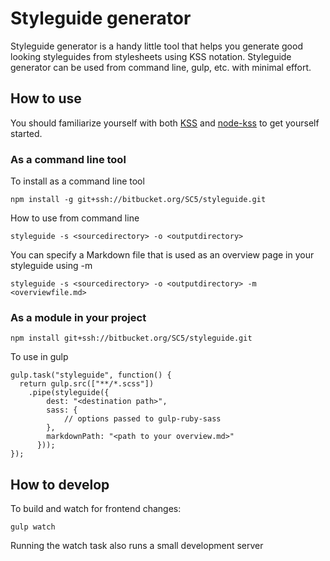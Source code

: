 # Styleguide generator

Styleguide generator is a handy little tool that helps you generate good looking
styleguides from stylesheets using KSS notation. Styleguide generator can be
used from command line, gulp, etc. with minimal effort.

## How to use

You should familiarize yourself with both [KSS](https://github.com/kneath/kss)
and [node-kss](https://github.com/kss-node/kss-node) to get yourself started.

### As a command line tool

To install as a command line tool

    npm install -g git+ssh://bitbucket.org/SC5/styleguide.git

How to use from command line

    styleguide -s <sourcedirectory> -o <outputdirectory>

You can specify a Markdown file that is used as an overview page in your
styleguide using -m

    styleguide -s <sourcedirectory> -o <outputdirectory> -m <overviewfile.md>

### As a module in your project

    npm install git+ssh://bitbucket.org/SC5/styleguide.git

To use in gulp

    gulp.task("styleguide", function() {
      return gulp.src(["**/*.scss"])
        .pipe(styleguide({
            dest: "<destination path>",
            sass: {
                // options passed to gulp-ruby-sass
            },
            markdownPath: "<path to your overview.md>"
          }));
    });

## How to develop

To build and watch for frontend changes:

    gulp watch

Running the watch task also runs a small development server